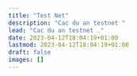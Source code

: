 ```yaml
---
title: "Test Net"
description: "Cac du an testnet "
lead: "Cac du an testnet ."
date: 2023-04-12T18:04:19+01:00
lastmod: 2023-04-12T18:04:19+01:00
draft: false
images: []
---
```

